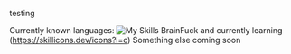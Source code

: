 testing

Currently known languages: ![My Skills](https://skillicons.dev/icons?i=html,js,cs,cpp,py) BrainFuck and currently learning (https://skillicons.dev/icons?i=c)
Something else coming soon
